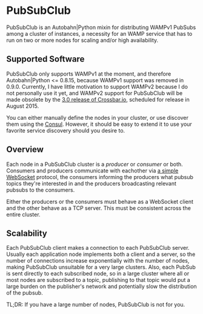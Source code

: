 # PubSubClub

PubSubClub is an Autobahn|Python mixin for distributing WAMPv1 PubSubs among a
cluster of instances, a necessity for an WAMP service that has to run on two
or more nodes for scaling and/or high availability.

## Supported Software

PubSubClub only supports WAMPv1 at the moment, and therefore Autobahn|Python <=
0.8.15, because WAMPv1 support was removed in 0.9.0.  Currently, I have little
motivation to support WAMPv2 because I do not personally use it yet, and WAMPv2
support for PubSubClub will be made obsolete by the [3.0 release of
Crossbar.io](http://crossbar.io/docs/Roadmap/), scheduled for release in August
2015.

You can either manually define the nodes in your cluster, or use discover them
using the [Consul](http://consul.io/).  However, it should be easy to extend it
to use your favorite service discovery should you desire to.

## Overview

Each node in a PubSubClub cluster is a _producer_ or _consumer_ or both.
Consumers and producers communicate with eachother via [a simple
WebSocket](SPEC.md) protocol, the consumers informing the producers what pubsub
topics they're interested in and the producers broadcasting relevant pubsubs to
the consumers.

Either the producers or the consumers must behave as a WebSocket client and the
other behave as a TCP server.  This must be consistent across the entire
cluster.

## Scalability

Each PubSubClub client makes a connection to each PubSubClub server.  Usually
each application node implements both a client and a server, so the number of
connections increase exponentially with the number of nodes, making PubSubClub
unsuitable for a very large clusters.  Also, each PubSub is sent directly to
each subscribed node, so in a large cluster where all or most nodes are
subscribed to a topic, publishing to that topic would put a large burden on
the publisher's network and potentially slow the distribution of the pubsub.

TL;DR:  If you have a large number of nodes, PubSubClub is not for you.
